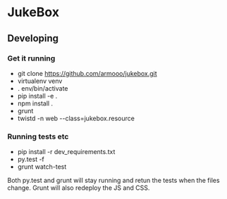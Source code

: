 # JukeBox

## Developing

### Get it running
- git clone https://github.com/armooo/jukebox.git
- virtualenv venv
- . env/bin/activate
- pip install -e .
- npm install .
- grunt
- twistd -n web --class=jukebox.resource

### Running tests etc
- pip install -r dev\_requirements.txt
- py.test -f
- grunt watch-test

Both py.test and grunt will stay running and retun the tests when the files
change. Grunt will also redeploy the JS  and CSS.
